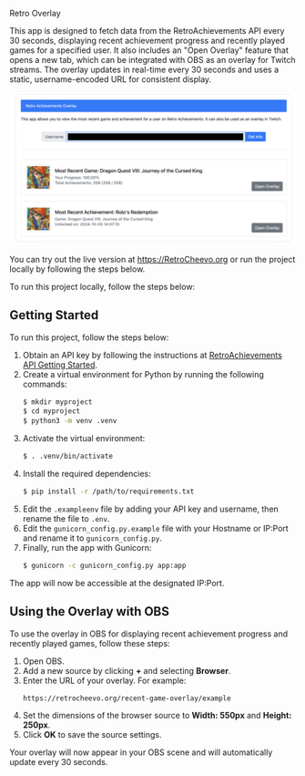 Retro Overlay

This app is designed to fetch data from the RetroAchievements API every 30 seconds, displaying recent achievement progress and recently played games for a specified user. It also includes an "Open Overlay" feature that opens a new tab, which can be integrated with OBS as an overlay for Twitch streams. The overlay updates in real-time every 30 seconds and uses a static, username-encoded URL for consistent display.

![Screenshot 1](/screenshots/mainpage10-11.png?raw=true "Screenshot")

You can try out the live version at https://RetroCheevo.org or run the project locally by following the steps below.


To run this project locally, follow the steps below:

## Getting Started

To run this project, follow the steps below:

1. Obtain an API key by following the instructions at [RetroAchievements API Getting Started](https://api-docs.retroachievements.org/getting-started.html).
2. Create a virtual environment for Python by running the following commands:
    ```bash
    $ mkdir myproject
    $ cd myproject
    $ python3 -m venv .venv
    ```
3. Activate the virtual environment:
    ```bash
    $ . .venv/bin/activate
    ```
4. Install the required dependencies:
    ```bash
    $ pip install -r /path/to/requirements.txt
    ```
5. Edit the `.exampleenv` file by adding your API key and username, then rename the file to `.env`.
6. Edit the `gunicorn_config.py.example` file with your Hostname or IP:Port and rename it to `gunicorn_config.py`.
7. Finally, run the app with Gunicorn:
    ```bash
    $ gunicorn -c gunicorn_config.py app:app
    ```

The app will now be accessible at the designated IP:Port.

## Using the Overlay with OBS

To use the overlay in OBS for displaying recent achievement progress and recently played games, follow these steps:

1. Open OBS.
2. Add a new source by clicking **+** and selecting **Browser**.
3. Enter the URL of your overlay. For example:
    ```
    https://retrocheevo.org/recent-game-overlay/example
    ```
4. Set the dimensions of the browser source to **Width: 550px** and **Height: 250px**.
5. Click **OK** to save the source settings.

Your overlay will now appear in your OBS scene and will automatically update every 30 seconds.

